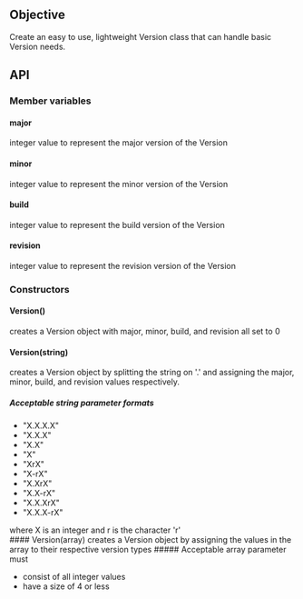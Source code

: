 ## Objective
Create an easy to use, lightweight Version class that can handle basic Version needs.

## API
### Member variables
#### major
integer value to represent the major version of the Version
#### minor
integer value to represent the minor version of the Version
#### build
integer value to represent the build version of the Version
#### revision
integer value to represent the revision version of the Version
### Constructors
#### Version()
creates a Version object with major, minor, build, and revision all set to 0
#### Version(string)
creates a Version object by splitting the string on '.' and assigning the
major, minor, build, and revision values respectively.
#####   Acceptable string parameter formats
  <ul>
    <li>"X.X.X.X"</li>
    <li>"X.X.X"</li>
    <li>"X.X"</li>
    <li>"X"</li>
    <li>"XrX"</li>
    <li>"X-rX"</li>
    <li>"X.XrX"</li>
    <li>"X.X-rX"</li>
    <li>"X.X.XrX"</li>
    <li>"X.X.X-rX"</li>
  </ul>
  where X is an integer and r is the character 'r'
  <br/>
#### Version(array)
creates a Version object by assigning the values in the array to their
respective version types
#####   Acceptable array parameter must
  <ul>
    <li>consist of all integer values</li>
    <li>have a size of 4 or less</li>
  </ul>
